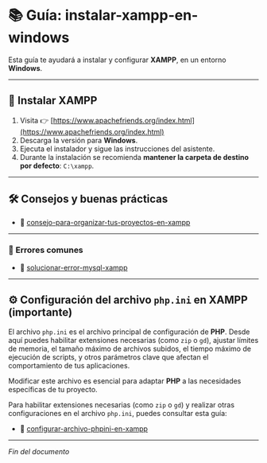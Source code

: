 # 📚 Guía: instalar-xampp-en-windows

Esta guía te ayudará a instalar y configurar **XAMPP**, en un entorno **Windows**.

---

## 🧰 Instalar XAMPP

1. Visita 👉 [https://www.apachefriends.org/index.html](https://www.apachefriends.org/index.html)
2. Descarga la versión para **Windows**.
3. Ejecuta el instalador y sigue las instrucciones del asistente.
4. Durante la instalación se recomienda **mantener la carpeta de destino por defecto**: `C:\xampp`.

---

## 🛠️ Consejos y buenas prácticas
- 📖 [consejo-para-organizar-tus-proyectos-en-xampp](https://github.com/tejada1970/guias-desarrollo/blob/master/entorno-windows/consejos/consejo-para-organizar-tus-proyectos-en-xampp.md)

---

### 🚨 Errores comunes
- 📖 [solucionar-error-mysql-xampp](https://github.com/tejada1970/guias-desarrollo/blob/master/entorno-windows/errores/solucionar-error-mysql-xampp.md)

---

## ⚙️ Configuración del archivo `php.ini` en XAMPP (importante)

El archivo `php.ini` es el archivo principal de configuración de **PHP**. Desde aquí puedes habilitar extensiones necesarias (como `zip` o `gd`), ajustar límites de memoria, el tamaño máximo de archivos subidos, el tiempo máximo de ejecución de scripts, y otros parámetros clave que afectan el comportamiento de tus aplicaciones.

Modificar este archivo es esencial para adaptar **PHP** a las necesidades específicas de tu proyecto.

Para habilitar extensiones necesarias (como `zip` o `gd`) y realizar otras configuraciones en el archivo `php.ini`, puedes consultar esta guía:

- 📖 [configurar-archivo-phpini-en-xampp](https://github.com/tejada1970/guias-desarrollo/blob/master/entorno-windows/configurar/configurar-archivo-phpini-en-xampp.md)

---

*Fin del documento*

